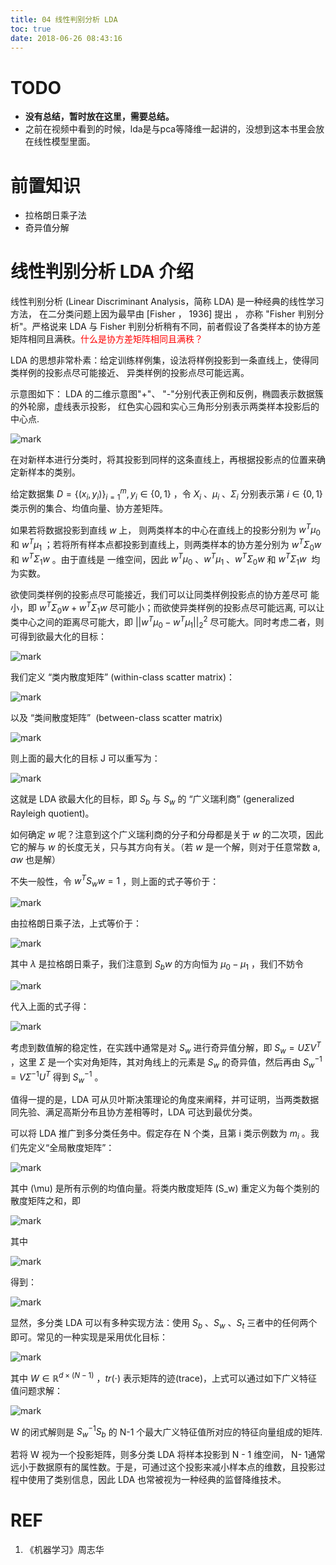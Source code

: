 ```yaml
---
title: 04 线性判别分析 LDA
toc: true
date: 2018-06-26 08:43:16
---
```


# TODO
  * **没有总结，暂时放在这里，需要总结。**
  * 之前在视频中看到的时候，lda是与pca等降维一起讲的，没想到这本书里会放在线性模型里面。



# 前置知识
  * 拉格朗日乘子法
  * 奇异值分解





# 线性判别分析 LDA 介绍


线性判别分析 (Linear Discriminant Analysis，简称 LDA) 是一种经典的线性学习方法， 在二分类问题上因为最早由 [Fisher ， 1936] 提出 ， 亦称 "Fisher 判别分析"。严格说来 LDA 与 Fisher 判别分析稍有不同，前者假设了各类样本的协方差矩阵相同且满秩。<span style="color:red;">什么是协方差矩阵相同且满秩？</span>

LDA 的思想非常朴素：给定训练样例集，设法将样例投影到一条直线上，使得同类样例的投影点尽可能接近、 异类样例的投影点尽可能远离。

示意图如下： LDA 的二维示意图"+"、 "-"分别代表正例和反例，椭圆表示数据簇的外轮廓，虚线表示投影， 红色实心园和实心三角形分别表示两类样本投影后的中心点.


![mark](http://pacdb2bfr.bkt.clouddn.com/blog/image/180626/ih4CF1e14C.png?imageslim)


在对新样本进行分类时，将其投影到同样的这条直线上，再根据投影点的位置来确定新样本的类别。





给定数据集 $D=\{(x_i,y_i)\}_{i=1}^{m},y_i\in\{0,1\}$ ，令 $X_i$ 、$\mu_i$ 、$\Sigma_i$ 分别表示第 $i\in \{0,1\}$ 类示例的集合、均值向量、协方差矩阵。

如果若将数据投影到直线 $w$ 上， 则两类样本的中心在直线上的投影分别为 $w^T\mu_0$ 和 $w^T\mu_1$ ；若将所有样本点都投影到直线上，则两类样本的协方差分别为 $w^T\Sigma_0w$ 和 $w^T\Sigma_1w$ 。由于直线是 一维空间，因此 $w^T\mu_0$ 、$w^T\mu_1$ 、$w^T\Sigma_0w$ 和 $w^T\Sigma_1w$  均为实数。

欲使同类样例的投影点尽可能接近，我们可以让同类样例投影点的协方差尽可 能小，即 $w^T\Sigma_0w+w^T\Sigma_1w$ 尽可能小；而欲使异类样例的投影点尽可能远离, 可以让类中心之间的距离尽可能大，即 $||w^T\mu_0-w^T\mu_1||_2^2$ 尽可能大。同时考虑二者，则可得到欲最大化的目标：


![mark](http://pacdb2bfr.bkt.clouddn.com/blog/image/180626/f854k2KdHG.png?imageslim)


我们定义 “类内散度矩阵” (within-class scatter matrix)：


![mark](http://pacdb2bfr.bkt.clouddn.com/blog/image/180626/4KAfCk12jl.png?imageslim)


以及 “类间散度矩阵”  (between-class scatter matrix)


![mark](http://pacdb2bfr.bkt.clouddn.com/blog/image/180626/K7j1al2FgI.png?imageslim)


则上面的最大化的目标 J 可以重写为：

![mark](http://pacdb2bfr.bkt.clouddn.com/blog/image/180626/E93ig0Jaf5.png?imageslim)


这就是 LDA 欲最大化的目标，即 $S_b$ 与 $S_w$ 的 “广义瑞利商” (generalized Rayleigh quotient)。

如何确定 $w$ 呢？注意到这个广义瑞利商的分子和分母都是关于 $w$ 的二次项，因此它的解与 $w$ 的长度无关，只与其方向有关。（若 $w$ 是一个解，则对于任意常数 a, $aw$ 也是解）

不失一般性，令 $w^TS_ww=1$ ，则上面的式子等价于：


![mark](http://pacdb2bfr.bkt.clouddn.com/blog/image/180626/ji8GGa7627.png?imageslim)


由拉格朗日乘子法，上式等价于：

![mark](http://pacdb2bfr.bkt.clouddn.com/blog/image/180626/md3blfaAF3.png?imageslim)


其中 $\lambda$ 是拉格朗日乘子，我们注意到 $S_bw$ 的方向恒为 $\mu_0-\mu_1$ ，我们不妨令


![mark](http://pacdb2bfr.bkt.clouddn.com/blog/image/180626/eLHjFcKgal.png?imageslim)


代入上面的式子得：

![mark](http://pacdb2bfr.bkt.clouddn.com/blog/image/180626/BgGka8Df96.png?imageslim)



考虑到数值解的稳定性，在实践中通常是对 $S_w$ 进行奇异值分解，即 $S_w=U\Sigma V^T$ ，这里 $\Sigma$ 是一个实对角矩阵，其对角线上的元素是 $S_w$ 的奇异值，然后再由 $S_w^{-1}=V\Sigma ^{-1}U^T$ 得到 $S_w^{-1}$ 。

值得一提的是，LDA 可从贝叶斯决策理论的角度来阐释，并可证明，当两类数据同先验、满足高斯分布且协方差相等时，LDA 可达到最优分类。

可以将 LDA 推广到多分类任务中。假定存在 N 个类，且第 i 类示例数为 $m_i$ 。我们先定义“全局散度矩阵”：


![mark](http://pacdb2bfr.bkt.clouddn.com/blog/image/180626/HDcAd9LcFJ.png?imageslim)



其中 \(\mu\) 是所有示例的均值向量。将类内散度矩阵 \(S_w\) 重定义为每个类别的散度矩阵之和，即


![mark](http://pacdb2bfr.bkt.clouddn.com/blog/image/180626/3G5KD4FfkC.png?imageslim)


其中


![mark](http://pacdb2bfr.bkt.clouddn.com/blog/image/180626/lchkJh4mHh.png?imageslim)


得到：



![mark](http://pacdb2bfr.bkt.clouddn.com/blog/image/180626/86D5mKLHHB.png?imageslim)


显然，多分类 LDA 可以有多种实现方法：使用 $S_b$ 、$S_w$ 、$S_t$ 三者中的任何两个即可。常见的一种实现是采用优化目标：


![mark](http://pacdb2bfr.bkt.clouddn.com/blog/image/180626/AdIgELbkml.png?imageslim)


其中 $W\in \mathbb{R}^{d\times (N-1)}$ ，$tr(\cdot )$ 表示矩阵的迹(trace)，上式可以通过如下广义特征值问题求解：

![mark](http://pacdb2bfr.bkt.clouddn.com/blog/image/180626/GgkHkF0ab9.png?imageslim)


W 的闭式解则是 $S_w^{-1}S_b$ 的 N-1 个最大广义特征值所对应的特征向量组成的矩阵.

若将 W 视为一个投影矩阵，则多分类 LDA 将样本投影到 N - 1 维空间， N- 1通常远小于数据原有的属性数。于是，可通过这个投影来减小样本点的维数，且投影过程中使用了类别信息，因此 LDA 也常被视为一种经典的监督降维技术。




# REF
  1. 《机器学习》周志华
